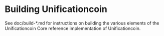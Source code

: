 Building Unificationcoin
================

See doc/build-*.md for instructions on building the various
elements of the Unificationcoin Core reference implementation of Unificationcoin.
